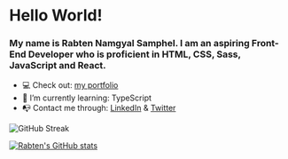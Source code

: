 # Hello World!
### My name is Rabten Namgyal Samphel. I am an aspiring Front-End Developer who is proficient in HTML, CSS, Sass, JavaScript and React.

- 💻 Check out: [my portfolio](https://dulcet-custard-efe2e2.netlify.app/)
- 🌱 I’m currently learning: TypeScript
- 📭 Contact me through: [LinkedIn](https://www.linkedin.com/in/rabten-samphel-53171a1bb/) & [Twitter](https://twitter.com/rabtensamphel)
     
![GitHub Streak](https://github-readme-streak-stats.herokuapp.com?user=rabtennamgyal&theme=soft-green)
  
[![Rabten's GitHub stats](https://github-readme-stats.vercel.app/api?username=rabtennamgyal&show_icons=true&theme=dark)](https://github.com/rabtennamgyal/github-readme-stats)
